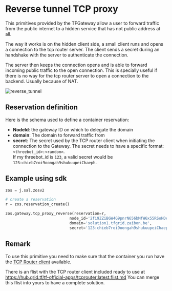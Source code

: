 # Reverse tunnel TCP proxy

This primitives provided by the TFGateway allow a user to forward traffic from the public internet to a hidden service that has not public address at all. 

The way it works is on the hidden client side, a small client runs and opens a connection to the tcp router server. The client sends a secret during an handshake with the server to authenticate the connection.

The server then keeps the connection opens and is able to forward incoming public traffic to the open connection. This is specially useful if there is no way for the tcp router server to open a connection to the backend. Usually because of NAT.

![reverse_tunnel](reverse_tunnel.png)

## Reservation definition

Here is the schema used to define a container reservation:

- **NodeId**: the gateway ID on which to delegate the domain
- **domain**: The domain to forward traffic from
- **secret**: The secret used by the TCP router client when initiating the connection to the Gateway. 
The secret needs to have a specific format: `<threebot_id>:<random>`.  
If my threebot_id is `123`, a valid secret would be `123:chieb7roi9oongah9shukuupeiChaeph`.

## Example using sdk

```python
zos = j.sal.zosv2

# create a reservation
r = zos.reservation_create()

zos.gateway.tcp_proxy_reverse(reservation=r,
                            node_id='2fi9ZZiBGW4G9pnrN656bMfW6x55RSoHDeMrd9pgSA8T',
                            domain='solution1.tfgrid.zaibon.be',
                            secret='123:chieb7roi9oongah9shukuupeiChaeph')
```

## Remark

To use this primitive you need to make sure that the container you run have the [TCP Router client](https://github.com/threefoldtech/tcprouter/tree/master/cmds/client) available.

There is an flist with the TCP router client included ready to use at https://hub.grid.tf/tf-official-apps/tcprouter:latest.flist.md
You can merge this flist into yours to have a complete solution.
